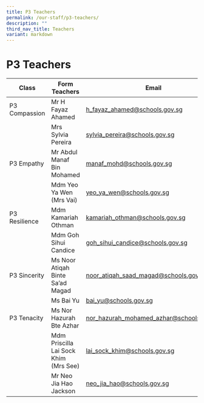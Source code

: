 ```yaml
---
title: P3 Teachers
permalink: /our-staff/p3-teachers/
description: ""
third_nav_title: Teachers
variant: markdown
---
```

<h1><b>P3 Teachers</b></h1>


| Class | Form Teachers | Email |
| -------- | -------- | -------- |
| P3 Compassion   | Mr H Fayaz Ahamed   | [h_fayaz_ahamed@schools.gov.sg](mailto:h_fayaz_ahamed@schools.gov.sg)    |
| |Mrs Sylvia Pereira|[sylvia_pereira@schools.gov.sg](mailto:sylvia_pereira@schools.gov.sg)|
|P3 Empathy|Mr Abdul Manaf Bin Mohamed|[manaf_mohd@schools.gov.sg](mailto:manaf_mohd@schools.gov.sg)|
| |Mdm Yeo Ya Wen (Mrs Vai)|[yeo_ya_wen@schools.gov.sg](mailto:yeo_ya_wen@schools.gov.sg)|
|P3 Resilience|Mdm Kamariah Othman|[kamariah_othman@schools.gov.sg](mailto:kamariah_othman@schools.gov.sg)|
| |Mdm Goh Sihui Candice|[goh_sihui_candice@schools.gov.sg](mailto:goh_sihui_candice@schools.gov.sg)|
|P3 Sincerity|Ms Noor Atiqah Binte Sa’ad Magad|[noor_atiqah_saad_magad@schools.gov.sg](mailto:noor_atiqah_saad_magad@schools.gov.sg)|
| |Ms Bai Yu|[bai_yu@schools.gov.sg](mailto:bai_yu@schools.gov.sg)|
|P3 Tenacity|Ms Nor Hazurah Bte Azhar|[nor_hazurah_mohamed_azhar@schools.gov.sg](mailto:nor_hazurah_mohamed_azhar@schools.gov.sgg)|
||Mdm Priscilla Lai Sock Khim (Mrs See) |[lai_sock_khim@schools.gov.sg](mailto:lai_sock_khim@schools.gov.sg)|
||Mr Neo Jia Hao Jackson|[neo_jia_hao@schools.gov.sg](mailto:neo_jia_hao@schools.gov.sg)|